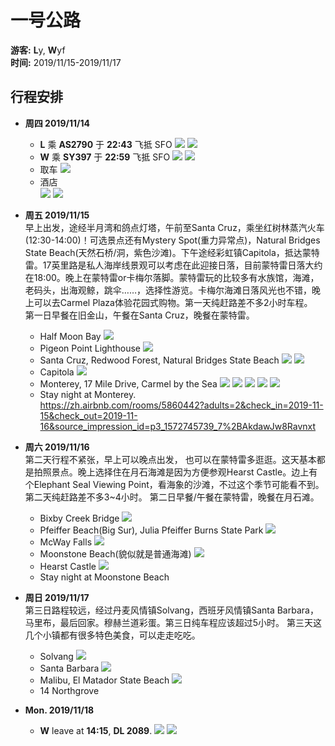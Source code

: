 # 一号公路
**游客:** **L**y, **W**yf  
**时间:** 2019/11/15-2019/11/17
## 行程安排
* **周四 2019/11/14**
  * **L** 乘 **AS2790** 于 **22:43** 飞抵 SFO
    ![](img/f1.png)
    ![](img/ca4.png)
  * **W** 乘 **SY397** 于 **22:59** 飞抵 SFO
    ![](img/f2.png)
    ![](img/ca2.png)
  * 取车
    ![](img/c1.png)
  * 酒店  
    ![](img/hotel1.png)
    ![](img/ca3.png)

* **周五 2019/11/15**  
  早上出发，途经半月湾和鸽点灯塔，午前至Santa Cruz，乘坐红树林蒸汽火车(12:30-14:00)！可选景点还有Mystery Spot(重力异常点)，Natural Bridges State Beach(天然石桥/洞，紫色沙滩)。下午途经彩虹镇Capitola，抵达蒙特雷。17英里路是私人海岸线景观可以考虑在此迎接日落，目前蒙特雷日落大约在18:00。晚上在蒙特雷or卡梅尔落脚。蒙特雷玩的比较多有水族馆，海滩，老码头，出海观鲸，跳伞……，选择性游览。卡梅尔海滩日落风光也不错，晚上可以去Carmel Plaza体验花园式购物。第一天纯赶路差不多2小时车程。  
  第一日早餐在旧金山，午餐在Santa Cruz，晚餐在蒙特雷。
  * Half Moon Bay
    ![](img/half_moon_bay.jpeg)
  * Pigeon Point Lighthouse
    ![](img/pigeon_point_lighthouse.jpg)
  * Santa Cruz, Redwood Forest, Natural Bridges State Beach
    ![](img/santa_cruz.jpg)
    ![](img/redwood.png)
  * Capitola
    ![](img/capitola.jpg)
  * Monterey, 17 Mile Drive, Carmel by the Sea
    ![](img/17miles.jpg)
    ![](img/monterey.jpg)
    ![](img/carmel.jpeg)
    ![](img/carmel_beach.jpg)
    ![](img/carmel_plaza.jpg)
  * Stay night at Monterey.  
  https://zh.airbnb.com/rooms/5860442?adults=2&check_in=2019-11-15&check_out=2019-11-16&source_impression_id=p3_1572745739_7%2BAkdawJw8Ravnxt
* **周六 2019/11/16**  
  第二天行程不紧张，早上可以晚点出发， 也可以在蒙特雷多逛逛。这天基本都是拍照景点。晚上选择住在月石海滩是因为方便参观Hearst Castle。边上有个Elephant Seal Viewing Point，看海象的沙滩，不过这个季节可能看不到。第二天纯赶路差不多3~4小时。
  第二日早餐/午餐在蒙特雷，晚餐在月石滩。
  * Bixby Creek Bridge
    ![](img/bixby_creek_bridge.jpg)
  * Pfeiffer Beach(Big Sur), Julia Pfeiffer Burns State Park
    ![](img/big_sur.jpg)
  * McWay Falls
    ![](img/mcway_falls.jpg)
  * Moonstone Beach(貌似就是普通海滩)
    ![](img/moonstone_beach.jpg)
  * Hearst Castle
    ![](img/hearst_castle.jpg)
  * Stay night at Moonstone Beach
* **周日 2019/11/17**  
  第三日路程较远，经过丹麦风情镇Solvang，西班牙风情镇Santa Barbara，马里布，最后回家。穆赫兰道彩蛋。第三日纯车程应该超过5小时。
  第三天这几个小镇都有很多特色美食，可以走走吃吃。
  * Solvang
    ![](img/solvang.jpg)
  * Santa Barbara
    ![](img/santa_barbara.jpg)
  * Malibu, El Matador State Beach
    ![](img/malibu.jpg)
  * 14 Northgrove
* **Mon. 2019/11/18**
  * **W** leave at **14:15**, **DL 2089**.
    ![](img/f3.png)
    ![](img/ca1.png)